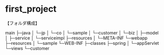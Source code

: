 # first_project

【フォルダ構成】

main
 ├─java
 │  └─jp
 │      └─co
 │          └─sample
 │              └─customer
 │                  └─biz
 │                      ├─model
 │                      ├─service
 │                      └─serviceimpl
 ├─resources
 │  └─META-INF
 └─webapp
     ├─resources
     │  └─sample
     └─WEB-INF
         ├─classes
         ├─spring
         │  └─appServlet
         └─views
             └─customer
